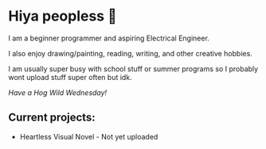 # Hiya peopless 👋

I am a beginner programmer and aspiring Electrical Engineer.

I also enjoy drawing/painting, reading, writing, and other creative hobbies.

I am usually super busy with school stuff or summer programs so I probably wont upload stuff super often but idk.

*Have a Hog Wild Wednesday!*

## Current projects:
  - Heartless Visual Novel - Not yet uploaded
